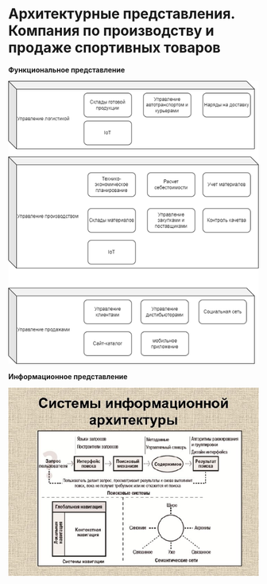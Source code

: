 # Архитектурные представления. Компания по производству и продаже спортивных товаров

**Функциональное представление**


<img src="https://github.com/savimar/ArchitectureAsCode/blob/main/screen/functional.png" width="1000" />



**Информационное представление**


<img src="https://github.com/savimar/ArchitectureAsCode/blob/main/screen/inform.jpg" width="1000" />

